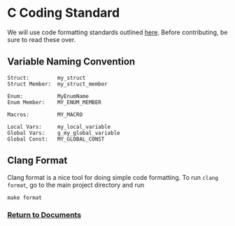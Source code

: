 # C Coding Standard

We will use code formatting standards outlined [here](https://users.ece.cmu.edu/~eno/coding/CCodingStandard.html#brace).
Before contributing, be sure to read these over.

## Variable Naming Convention

```
Struct:         my_struct
Struct Member:  my_struct_member

Enum:           MyEnumName
Enum Member:    MY_ENUM_MEMBER

Macros:         MY_MACRO

Local Vars:     my_local_variable
Global Vars:    g_my_global_variable
Global Const:   MY_GLOBAL_CONST
```

## Clang Format

Clang format is a nice tool for doing simple code formatting. To run `clang format`, go to the main project directory and run

```
make format
```

### [Return to Documents](../README.md)